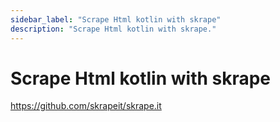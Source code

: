 ```yaml
---
sidebar_label: "Scrape Html kotlin with skrape"
description: "Scrape Html kotlin with skrape."
---
```


# Scrape Html kotlin with skrape

https://github.com/skrapeit/skrape.it